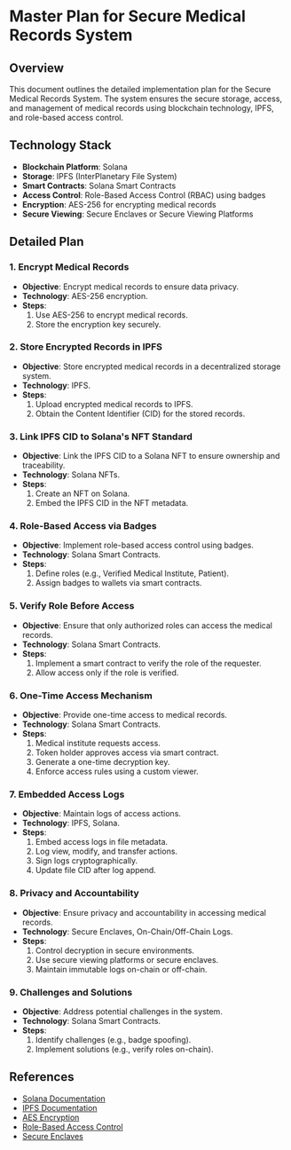 # Master Plan for Secure Medical Records System

## Overview
This document outlines the detailed implementation plan for the Secure Medical Records System. The system ensures the secure storage, access, and management of medical records using blockchain technology, IPFS, and role-based access control.

## Technology Stack
- **Blockchain Platform**: Solana
- **Storage**: IPFS (InterPlanetary File System)
- **Smart Contracts**: Solana Smart Contracts
- **Access Control**: Role-Based Access Control (RBAC) using badges
- **Encryption**: AES-256 for encrypting medical records
- **Secure Viewing**: Secure Enclaves or Secure Viewing Platforms

## Detailed Plan

### 1. Encrypt Medical Records
- **Objective**: Encrypt medical records to ensure data privacy.
- **Technology**: AES-256 encryption.
- **Steps**:
  1. Use AES-256 to encrypt medical records.
  2. Store the encryption key securely.

### 2. Store Encrypted Records in IPFS
- **Objective**: Store encrypted medical records in a decentralized storage system.
- **Technology**: IPFS.
- **Steps**:
  1. Upload encrypted medical records to IPFS.
  2. Obtain the Content Identifier (CID) for the stored records.

### 3. Link IPFS CID to Solana's NFT Standard
- **Objective**: Link the IPFS CID to a Solana NFT to ensure ownership and traceability.
- **Technology**: Solana NFTs.
- **Steps**:
  1. Create an NFT on Solana.
  2. Embed the IPFS CID in the NFT metadata.

### 4. Role-Based Access via Badges
- **Objective**: Implement role-based access control using badges.
- **Technology**: Solana Smart Contracts.
- **Steps**:
  1. Define roles (e.g., Verified Medical Institute, Patient).
  2. Assign badges to wallets via smart contracts.

### 5. Verify Role Before Access
- **Objective**: Ensure that only authorized roles can access the medical records.
- **Technology**: Solana Smart Contracts.
- **Steps**:
  1. Implement a smart contract to verify the role of the requester.
  2. Allow access only if the role is verified.

### 6. One-Time Access Mechanism
- **Objective**: Provide one-time access to medical records.
- **Technology**: Solana Smart Contracts.
- **Steps**:
  1. Medical institute requests access.
  2. Token holder approves access via smart contract.
  3. Generate a one-time decryption key.
  4. Enforce access rules using a custom viewer.

### 7. Embedded Access Logs
- **Objective**: Maintain logs of access actions.
- **Technology**: IPFS, Solana.
- **Steps**:
  1. Embed access logs in file metadata.
  2. Log view, modify, and transfer actions.
  3. Sign logs cryptographically.
  4. Update file CID after log append.

### 8. Privacy and Accountability
- **Objective**: Ensure privacy and accountability in accessing medical records.
- **Technology**: Secure Enclaves, On-Chain/Off-Chain Logs.
- **Steps**:
  1. Control decryption in secure environments.
  2. Use secure viewing platforms or secure enclaves.
  3. Maintain immutable logs on-chain or off-chain.

### 9. Challenges and Solutions
- **Objective**: Address potential challenges in the system.
- **Technology**: Solana Smart Contracts.
- **Steps**:
  1. Identify challenges (e.g., badge spoofing).
  2. Implement solutions (e.g., verify roles on-chain).

## References
- [Solana Documentation](https://docs.solana.com/)
- [IPFS Documentation](https://docs.ipfs.io/)
- [AES Encryption](https://en.wikipedia.org/wiki/Advanced_Encryption_Standard)
- [Role-Based Access Control](https://en.wikipedia.org/wiki/Role-based_access_control)
- [Secure Enclaves](https://en.wikipedia.org/wiki/Trusted_execution_environment)
